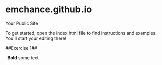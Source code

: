 emchance.github.io
=====================

Your Public Site

To get started, open the index.html file to find instructions and examples. You'll start your editing there!

##Exercise 1##

  -**Bold** some text
